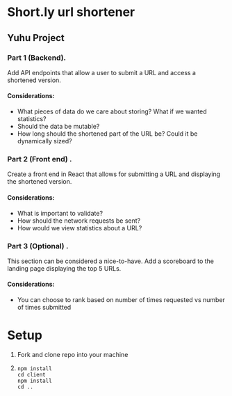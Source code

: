 # Short.ly url shortener

## Yuhu Project

### Part 1 (Backend).

Add API endpoints that allow a user to submit a URL and access a shortened version.

#### Considerations:

- What pieces of data do we care about storing? What if we wanted statistics?
- Should the data be mutable?
- How long should the shortened part of the URL be? Could it be dynamically sized?

### Part 2 (Front end) .

Create a front end in React that allows for submitting a URL and displaying the shortened version.

#### Considerations:

- What is important to validate?
- How should the network requests be sent?
- How would we view statistics about a URL?

### Part 3 (Optional) .

This section can be considered a nice-to-have. Add a scoreboard to the landing page displaying the top 5 URLs.

#### Considerations:

- You can choose to rank based on number of times requested vs number of times submitted

# Setup

1. Fork and clone repo into your machine

2. ```
   npm install
   cd client
   npm install
   cd ..

   ```
